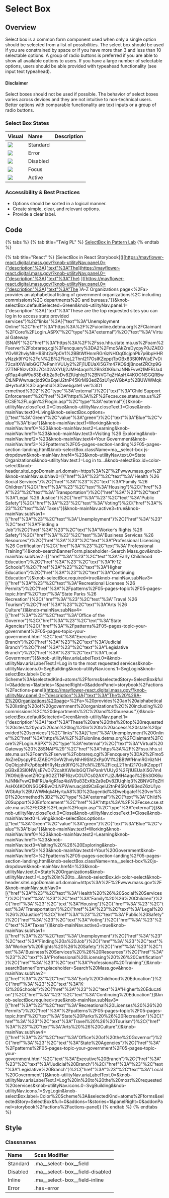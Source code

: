 # Select Box

## Overview

Select box is a common form component used when only a single option should be selected from a list of possibilities. The select box should be used if you are constrained by space or if you have more than 3 and less than 10 selectable options. A group of radio buttons is preferred if you are able to show all available options to users. If you have a large number of selectable options, users should be able provided with typeahead functionality \(see input text typeahead\).

#### Disclaimer

Select boxes should not be used if possible. The behavior of select boxes varies across devices and they are not intuitive to non-technical users. Better options with comparable functionality are text inputs or a group of radio buttons.

### Select Box States

| Visual | Name | Description |
| :--- | :--- | :--- |
| ![](../../.gitbook/assets/selectbox-1.png) | Standard |  |
| ![](../../.gitbook/assets/selectbox-as-error-1.png) | Error |  |
| ![](../../.gitbook/assets/textbox-as-disabled-1.png) | Disabled |  |
| ![](../../.gitbook/assets/textbox-as-focus-1.png) | Focus |  |
| ![](../../.gitbook/assets/textbox-as-active-1.png) | Active |  |

### Accessibility & Best Practices

* Options should be sorted in a logical manner.
* Create simple, clear, and relevant options.
* Provide a clear label.

## Code

{% tabs %}
{% tab title="Twig PL" %}
[SelectBox in Pattern Lab](https://mayflower.digital.mass.gov/?p=atoms-select-box)
{% endtab %}

{% tab title="React" %}
\[SelectBox in React Storybook\]\(\[[https://mayflower-react.digital.mass.gov/?knob-utilityNav.panel.0={"description"%3A{"text"%3A"The](https://mayflower-react.digital.mass.gov/?knob-utilityNav.panel.0={"description"%3A{"text"%3A"The) \]\([https://mayflower-react.digital.mass.gov/?knob-utilityNav.panel.0={"description"%3A{"text"%3A"The \)A-Z Organizations page&lt;%2Fa&gt; provides an alphabetical listing of government organizations%2C including commissions%2C departments%2C and bureaus."}}&knob-selectBox.defaultSelected=Green&knob-utilityNav.panel.1={"description"%3A{"text"%3A"These are the top requested sites you can log in to access state provided services"}%2C"links"%3A\[{"text"%3A"Unemployment Online"%2C"href"%3A"https%3A%2F%2Fuionline.detma.org%2FClaimant%2FCore%2FLogin.ASPX"%2C"type"%3A"external"}%2C{"text"%3A"Virtual Gateway \(SNAP\)"%2C"href"%3A"https%3A%2F%2Fsso.hhs.state.ma.us%2Foam%2Fserver%2Fobrareq.cgi%3Fencquery%3DA2%2Fmo5AkZreDycpyP0JZAEOYGvW2hviyNhH9Sht2xPp0V1%2BBtWfHnmRGr6zNHOqOlcjphPk7p6bpHHRyNzzk9IYQ%2FcN%2B%2FIcqL2ThnI217OsIKZepptTpGBx83SI0NWjsE7vDi72caItXWlelbGQT7ePanlrVUUy2%2Fj1UEUaXi5G7m47KO9djBnoetZRCtp9G2ZTNFf6zvCGU7Cs02AXYUj2JMH4aqol%2Bh3OK6uhJNNkFvwQ1MFRUa4gR1az4iaW9u83ExKb2a9eDv8ZIUqhlq3%2BNVGTqZHAsHX4KOONSGQRBwCtLNPWwruacjdd9CaEqeIJ2tnP45KrM93edZ6zU1yoWGbAp%2BUWWMqk4HyrtuA8%3D agentid%3Dwebgate1 ver%3D1 crmethod%3D2"%2C"type"%3A"external"}%2C{"text"%3A"Child Support Enforcement"%2C"href"%3A"https%3A%2F%2Fecse.cse.state.ma.us%2FECSE%2FLogin%2Flogin.asp"%2C"type"%3A"external"}\]}&knob-utilityNav.closeText.0=Close&knob-utilityNav.closeText.1=Close&knob-mainNav.text0=Living&knob-selectBox.options=\[{"text"%3A"Green"%2C"value"%3A"green"}%2C{"text"%3A"Blue"%2C"value"%3A"blue"}\]&knob-mainNav.text1=Working&knob-mainNav.href0=%23&knob-mainNav.text2=Learning&knob-mainNav.href1=%23&knob-mainNav.text3=Visiting %26 Exploring&knob-mainNav.href2=%23&knob-mainNav.text4=Your Government&knob-mainNav.href3=%2Fpatterns%2F05-pages-section-landing%2F05-pages-section-landing.html&knob-selectBox.className=ma\_\_select-box js-dropdown&knob-mainNav.href4=%23&knob-utilityNav.text.0=State Organizations&knob-utilityNav.text.1=Log in to...&knob-selectBox.id=color-select&knob-header.siteLogoDomain.url.domain=https%3A%2F%2Fwww.mass.gov%2F&knob-mainNav.subNav0=\[{"href"%3A"%23"%2C"text"%3A"Health %26 Social Services"}%2C{"href"%3A"%23"%2C"text"%3A"Family %26 Children"}%2C{"href"%3A"%23"%2C"text"%3A"Housing"}%2C{"href"%3A"%23"%2C"text"%3A"Transportation"}%2C{"href"%3A"%23"%2C"text"%3A"Legal %26 Justice"}%2C{"href"%3A"%23"%2C"text"%3A"Public Safety"}%2C{"href"%3A"%23"%2C"text"%3A"Voting"}%2C{"href"%3A"%23"%2C"text"%3A"Taxes"}\]&knob-mainNav.active3=true&knob-mainNav.subNav1=\[{"href"%3A"%23"%2C"text"%3A"Unemployment"}%2C{"href"%3A"%23"%2C"text"%3A"Finding a Job"}%2C{"href"%3A"%23"%2C"text"%3A"Worker’s Rights %26 Safety"}%2C{"href"%3A"%23"%2C"text"%3A"Business Services %26 Resources"}%2C{"href"%3A"%23"%2C"text"%3A"Professional Licensing %26 Certification"}%2C{"href"%3A"%23"%2C"text"%3A"Professional Training"}\]&knob-searchBannerForm.placeholder=Search Mass.gov&knob-mainNav.subNav2=\[{"href"%3A"%23"%2C"text"%3A"Early Childhood Education"}%2C{"href"%3A"%23"%2C"text"%3A"K-12 Schools"}%2C{"href"%3A"%23"%2C"text"%3A"Higher Education"}%2C{"href"%3A"%23"%2C"text"%3A"Continuing Education"}\]&knob-selectBox.required=true&knob-mainNav.subNav3=\[{"href"%3A"%23"%2C"text"%3A"Recreational Licenses %26 Permits"}%2C{"href"%3A"%2Fpatterns%2F05-pages-topic%2F05-pages-topic.html"%2C"text"%3A"State Parks %26 Recreation"}%2C{"href"%3A"%23"%2C"text"%3A"Travel %26 Tourism"}%2C{"href"%3A"%23"%2C"text"%3A"Arts %26 Culture"}\]&knob-mainNav.subNav4=\[{"href"%3A"%23"%2C"text"%3A"Office of the Governor"}%2C{"href"%3A"%23"%2C"text"%3A"State Agencies"}%2C{"href"%3A"%2Fpatterns%2F05-pages-topic-your-government%2F05-pages-topic-your-government.html"%2C"text"%3A"Executive Branch"}%2C{"href"%3A"%23"%2C"text"%3A"Judicial Branch"}%2C{"href"%3A"%23"%2C"text"%3A"Legislative Branch"}%2C{"href"%3A"%23"%2C"text"%3A"Local Government"}\]&knob-utilityNav.ariaLabelText.0=&knob-utilityNav.ariaLabelText.1=Log in to the most requested services&knob-utilityNav.icons.0=SvgBuilding&knob-utilityNav.icons.1=SvgLogin&knob-selectBox.label=Color Scheme%3A&selectedKind=atoms%2Fforms&selectedStory=SelectBox&full=0&addons=1&stories=1&panelRight=0&addonPanel=storybook%2Factions%2Factions-panel\](https://mayflower-react.digital.mass.gov/?knob-utilityNav.panel.0={"description"%3A{"text"%3A"The%20%29A-Z%20Organizations%20page<%2Fa>%20provides%20an%20alphabetical%20listing%20of%20government%20organizations%2C%20including%20commissions%2C%20departments%2C%20and%20bureaus."}}&knob-selectBox.defaultSelected=Green&knob-utilityNav.panel.1={"description"%3A{"text"%3A"These%20are%20the%20top%20requested%20sites%20you%20can%20log%20in%20to%20access%20state%20provided%20services"}%2C"links"%3A[{"text"%3A"Unemployment%20Online"%2C"href"%3A"https%3A%2F%2Fuionline.detma.org%2FClaimant%2FCore%2FLogin.ASPX"%2C"type"%3A"external"}%2C{"text"%3A"Virtual%20Gateway%20%28SNAP%29"%2C"href"%3A"https%3A%2F%2Fsso.hhs.state.ma.us%2Foam%2Fserver%2Fobrareq.cgi%3Fencquery%3DA2%2Fmo5AkZreDycpyP0JZAEOYGvW2hviyNhH9Sht2xPp0V1%2BBtWfHnmRGr6zNHOqOlcjphPk7p6bpHHRyNzzk9IYQ%2FcN%2B%2FIcqL2ThnI217OsIKZepptTpGBx83SI0NWjsE7vDi72caItXWlelbGQT7ePanlrVUUy2%2Fj1UEUaXi5G7m47KO9djBnoetZRCtp9G2ZTNFf6zvCGU7Cs02AXYUj2JMH4aqol%2Bh3OK6uhJNNkFvwQ1MFRUa4gR1az4iaW9u83ExKb2a9eDv8ZIUqhlq3%2BNVGTqZHAsHX4KOONSGQRBwCtLNPWwruacjdd9CaEqeIJ2tnP45KrM93edZ6zU1yoWGbAp%2BUWWMqk4HyrtuA8%3D%20agentid%3Dwebgate1%20ver%3D1%20crmethod%3D2"%2C"type"%3A"external"}%2C{"text"%3A"Child%20Support%20Enforcement"%2C"href"%3A"https%3A%2F%2Fecse.cse.state.ma.us%2FECSE%2FLogin%2Flogin.asp"%2C"type"%3A"external"}]}&knob-utilityNav.closeText.0=Close&knob-utilityNav.closeText.1=Close&knob-mainNav.text0=Living&knob-selectBox.options=[{"text"%3A"Green"%2C"value"%3A"green"}%2C{"text"%3A"Blue"%2C"value"%3A"blue"}]&knob-mainNav.text1=Working&knob-mainNav.href0=%23&knob-mainNav.text2=Learning&knob-mainNav.href1=%23&knob-mainNav.text3=Visiting%20%26%20Exploring&knob-mainNav.href2=%23&knob-mainNav.text4=Your%20Government&knob-mainNav.href3=%2Fpatterns%2F05-pages-section-landing%2F05-pages-section-landing.html&knob-selectBox.className=ma__select-box%20js-dropdown&knob-mainNav.href4=%23&knob-utilityNav.text.0=State%20Organizations&knob-utilityNav.text.1=Log%20in%20to...&knob-selectBox.id=color-select&knob-header.siteLogoDomain.url.domain=https%3A%2F%2Fwww.mass.gov%2F&knob-mainNav.subNav0=[{"href"%3A"%23"%2C"text"%3A"Health%20%26%20Social%20Services"}%2C{"href"%3A"%23"%2C"text"%3A"Family%20%26%20Children"}%2C{"href"%3A"%23"%2C"text"%3A"Housing"}%2C{"href"%3A"%23"%2C"text"%3A"Transportation"}%2C{"href"%3A"%23"%2C"text"%3A"Legal%20%26%20Justice"}%2C{"href"%3A"%23"%2C"text"%3A"Public%20Safety"}%2C{"href"%3A"%23"%2C"text"%3A"Voting"}%2C{"href"%3A"%23"%2C"text"%3A"Taxes"}]&knob-mainNav.active3=true&knob-mainNav.subNav1=[{"href"%3A"%23"%2C"text"%3A"Unemployment"}%2C{"href"%3A"%23"%2C"text"%3A"Finding%20a%20Job"}%2C{"href"%3A"%23"%2C"text"%3A"Worker’s%20Rights%20%26%20Safety"}%2C{"href"%3A"%23"%2C"text"%3A"Business%20Services%20%26%20Resources"}%2C{"href"%3A"%23"%2C"text"%3A"Professional%20Licensing%20%26%20Certification"}%2C{"href"%3A"%23"%2C"text"%3A"Professional%20Training"}]&knob-searchBannerForm.placeholder=Search%20Mass.gov&knob-mainNav.subNav2=[{"href"%3A"%23"%2C"text"%3A"Early%20Childhood%20Education"}%2C{"href"%3A"%23"%2C"text"%3A"K-12%20Schools"}%2C{"href"%3A"%23"%2C"text"%3A"Higher%20Education"}%2C{"href"%3A"%23"%2C"text"%3A"Continuing%20Education"}]&knob-selectBox.required=true&knob-mainNav.subNav3=[{"href"%3A"%23"%2C"text"%3A"Recreational%20Licenses%20%26%20Permits"}%2C{"href"%3A"%2Fpatterns%2F05-pages-topic%2F05-pages-topic.html"%2C"text"%3A"State%20Parks%20%26%20Recreation"}%2C{"href"%3A"%23"%2C"text"%3A"Travel%20%26%20Tourism"}%2C{"href"%3A"%23"%2C"text"%3A"Arts%20%26%20Culture"}]&knob-mainNav.subNav4=[{"href"%3A"%23"%2C"text"%3A"Office%20of%20the%20Governor"}%2C{"href"%3A"%23"%2C"text"%3A"State%20Agencies"}%2C{"href"%3A"%2Fpatterns%2F05-pages-topic-your-government%2F05-pages-topic-your-government.html"%2C"text"%3A"Executive%20Branch"}%2C{"href"%3A"%23"%2C"text"%3A"Judicial%20Branch"}%2C{"href"%3A"%23"%2C"text"%3A"Legislative%20Branch"}%2C{"href"%3A"%23"%2C"text"%3A"Local%20Government"}]&knob-utilityNav.ariaLabelText.0=&knob-utilityNav.ariaLabelText.1=Log%20in%20to%20the%20most%20requested%20services&knob-utilityNav.icons.0=SvgBuilding&knob-utilityNav.icons.1=SvgLogin&knob-selectBox.label=Color%20Scheme%3A&selectedKind=atoms%2Fforms&selectedStory=SelectBox&full=0&addons=1&stories=1&panelRight=0&addonPanel=storybook%2Factions%2Factions-panel\)\)
{% endtab %}
{% endtabs %}

## Style

### Classnames

| Name | Scss Modifier |
| :--- | :--- |
| Standard | .ma\_\_select-box\_\_field |
| Disabled | .ma\_\_select-box\_\_field–disabled |
| Inline | .ma\_\_select-box\_\_field–inline |
| Error | .has-error |

